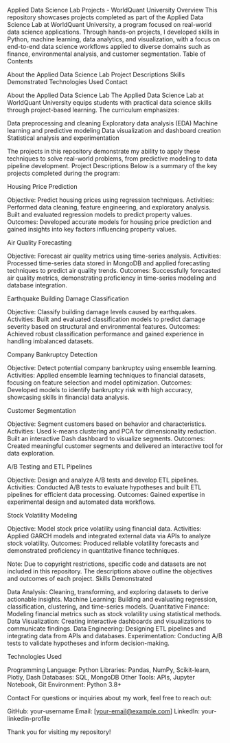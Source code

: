 Applied Data Science Lab Projects - WorldQuant University
Overview
This repository showcases projects completed as part of the Applied Data Science Lab at WorldQuant University, a program focused on real-world data science applications. Through hands-on projects, I developed skills in Python, machine learning, data analytics, and visualization, with a focus on end-to-end data science workflows applied to diverse domains such as finance, environmental analysis, and customer segmentation.
Table of Contents

About the Applied Data Science Lab
Project Descriptions
Skills Demonstrated
Technologies Used
Contact

About the Applied Data Science Lab
The Applied Data Science Lab at WorldQuant University equips students with practical data science skills through project-based learning. The curriculum emphasizes:

Data preprocessing and cleaning
Exploratory data analysis (EDA)
Machine learning and predictive modeling
Data visualization and dashboard creation
Statistical analysis and experimentation

The projects in this repository demonstrate my ability to apply these techniques to solve real-world problems, from predictive modeling to data pipeline development.
Project Descriptions
Below is a summary of the key projects completed during the program:

Housing Price Prediction

Objective: Predict housing prices using regression techniques.
Activities: Performed data cleaning, feature engineering, and exploratory analysis. Built and evaluated regression models to predict property values.
Outcomes: Developed accurate models for housing price prediction and gained insights into key factors influencing property values.


Air Quality Forecasting

Objective: Forecast air quality metrics using time-series analysis.
Activities: Processed time-series data stored in MongoDB and applied forecasting techniques to predict air quality trends.
Outcomes: Successfully forecasted air quality metrics, demonstrating proficiency in time-series modeling and database integration.


Earthquake Building Damage Classification

Objective: Classify building damage levels caused by earthquakes.
Activities: Built and evaluated classification models to predict damage severity based on structural and environmental features.
Outcomes: Achieved robust classification performance and gained experience in handling imbalanced datasets.


Company Bankruptcy Detection

Objective: Detect potential company bankruptcy using ensemble learning.
Activities: Applied ensemble learning techniques to financial datasets, focusing on feature selection and model optimization.
Outcomes: Developed models to identify bankruptcy risk with high accuracy, showcasing skills in financial data analysis.


Customer Segmentation

Objective: Segment customers based on behavior and characteristics.
Activities: Used k-means clustering and PCA for dimensionality reduction. Built an interactive Dash dashboard to visualize segments.
Outcomes: Created meaningful customer segments and delivered an interactive tool for data exploration.


A/B Testing and ETL Pipelines

Objective: Design and analyze A/B tests and develop ETL pipelines.
Activities: Conducted A/B tests to evaluate hypotheses and built ETL pipelines for efficient data processing.
Outcomes: Gained expertise in experimental design and automated data workflows.


Stock Volatility Modeling

Objective: Model stock price volatility using financial data.
Activities: Applied GARCH models and integrated external data via APIs to analyze stock volatility.
Outcomes: Produced reliable volatility forecasts and demonstrated proficiency in quantitative finance techniques.



Note: Due to copyright restrictions, specific code and datasets are not included in this repository. The descriptions above outline the objectives and outcomes of each project.
Skills Demonstrated

Data Analysis: Cleaning, transforming, and exploring datasets to derive actionable insights.
Machine Learning: Building and evaluating regression, classification, clustering, and time-series models.
Quantitative Finance: Modeling financial metrics such as stock volatility using statistical methods.
Data Visualization: Creating interactive dashboards and visualizations to communicate findings.
Data Engineering: Designing ETL pipelines and integrating data from APIs and databases.
Experimentation: Conducting A/B tests to validate hypotheses and inform decision-making.

Technologies Used

Programming Language: Python
Libraries: Pandas, NumPy, Scikit-learn, Plotly, Dash
Databases: SQL, MongoDB
Other Tools: APIs, Jupyter Notebook, Git
Environment: Python 3.8+

Contact
For questions or inquiries about my work, feel free to reach out:

GitHub: your-username
Email: [your-email@example.com]
LinkedIn: your-linkedin-profile

Thank you for visiting my repository!
